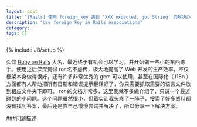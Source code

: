 ```yaml
---
layout: post
title: "[Rails] 使用 foreign_key 遇到 'XXX expected, got String' 的解决办法"
description: "Use foreign key in Rails associations"
category: 
tags: []
---
```

{% include JB/setup %}

久仰 [Ruby on Rails](http://rubyonrails.org/) 大名，最近终于有机会可以学习，并开始做一些小的东西练手。使用之后深深觉得 ror 名不虚传，极大地提高了 Web 开发的生产效率，不仅框架本身做得很好，还有许多非常优秀的 gem 可以使用，甚至在国际化（ I18n ）方面都有人帮助把所有日期和错误提示翻译好了，你只需要抓取需要的语言文件放到相应文件夹下即可。 ror 的文档非常多，这里我就不多做介绍了，只说一个最近碰到的小问题。这个问题虽然很小，但着实让我头疼了一阵子，搜索了好多资料都没有找到答案，最后还是靠自己慢慢尝试并解决了，所以分享一下解决方案。

###问题描述

